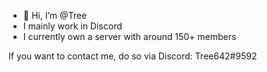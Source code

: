 

- 👋 Hi, I’m @Tree
- I mainly work in Discord
- I currently own a server with around 150+ members 

If you want to contact me, do so via Discord: Tree642#9592

<!---
Tree642/Tree642 is a ✨ special ✨ repository because its `README.md` (this file) appears on your GitHub profile.
You can click the Preview link to take a look at your changes.
--->
